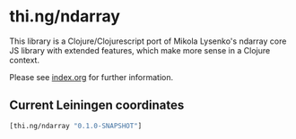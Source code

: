 # thi.ng/ndarray

This library is a Clojure/Clojurescript port of Mikola Lysenko's
ndarray core JS library with extended features, which make more sense
in a Clojure context.

Please see [index.org](src/index.org) for further information.

## Current Leiningen coordinates

```clj
[thi.ng/ndarray "0.1.0-SNAPSHOT"]
```

